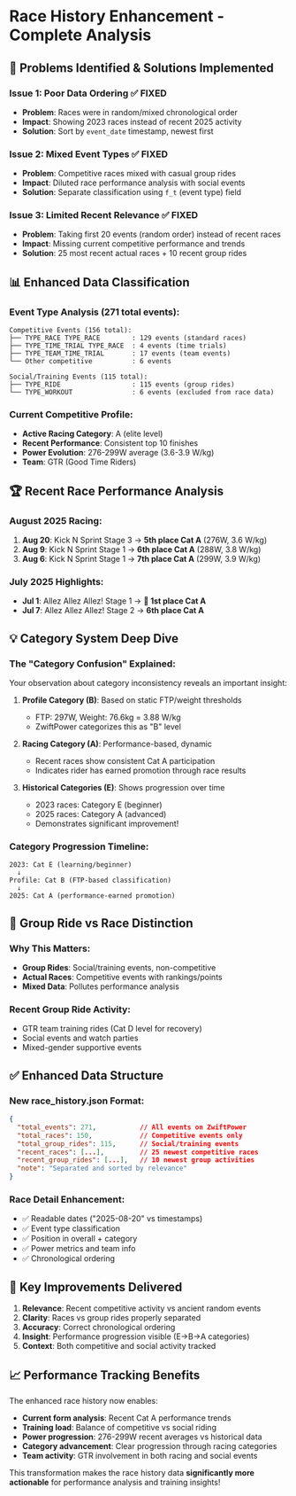 # Race History Enhancement - Complete Analysis

## 🎯 Problems Identified & Solutions Implemented

### **Issue 1: Poor Data Ordering** ✅ FIXED
- **Problem**: Races were in random/mixed chronological order
- **Impact**: Showing 2023 races instead of recent 2025 activity
- **Solution**: Sort by `event_date` timestamp, newest first

### **Issue 2: Mixed Event Types** ✅ FIXED
- **Problem**: Competitive races mixed with casual group rides
- **Impact**: Diluted race performance analysis with social events
- **Solution**: Separate classification using `f_t` (event type) field

### **Issue 3: Limited Recent Relevance** ✅ FIXED
- **Problem**: Taking first 20 events (random order) instead of recent races
- **Impact**: Missing current competitive performance and trends
- **Solution**: 25 most recent actual races + 10 recent group rides

## 📊 Enhanced Data Classification

### **Event Type Analysis** (271 total events):
```
Competitive Events (156 total):
├── TYPE_RACE TYPE_RACE        : 129 events (standard races)
├── TYPE_TIME_TRIAL TYPE_RACE  : 4 events (time trials) 
├── TYPE_TEAM_TIME_TRIAL       : 17 events (team events)
└── Other competitive          : 6 events

Social/Training Events (115 total):
├── TYPE_RIDE                  : 115 events (group rides)
└── TYPE_WORKOUT               : 6 events (excluded from race data)
```

### **Current Competitive Profile**:
- **Active Racing Category**: A (elite level)
- **Recent Performance**: Consistent top 10 finishes
- **Power Evolution**: 276-299W average (3.6-3.9 W/kg)
- **Team**: GTR (Good Time Riders)

## 🏆 Recent Race Performance Analysis

### **August 2025 Racing**:
1. **Aug 20**: Kick N Sprint Stage 3 → **5th place Cat A** (276W, 3.6 W/kg)
2. **Aug 9**: Kick N Sprint Stage 1 → **6th place Cat A** (288W, 3.8 W/kg)  
3. **Aug 6**: Kick N Sprint Stage 1 → **7th place Cat A** (299W, 3.9 W/kg)

### **July 2025 Highlights**:
- **Jul 1**: Allez Allez Allez! Stage 1 → **🥇 1st place Cat A**
- **Jul 7**: Allez Allez Allez! Stage 2 → **6th place Cat A**

## 💡 Category System Deep Dive

### **The "Category Confusion" Explained**:

Your observation about category inconsistency reveals an important insight:

1. **Profile Category (B)**: Based on static FTP/weight thresholds
   - FTP: 297W, Weight: 76.6kg = 3.88 W/kg
   - ZwiftPower categorizes this as "B" level

2. **Racing Category (A)**: Performance-based, dynamic
   - Recent races show consistent Cat A participation
   - Indicates rider has earned promotion through race results

3. **Historical Categories (E)**: Shows progression over time
   - 2023 races: Category E (beginner)
   - 2025 races: Category A (advanced)
   - Demonstrates significant improvement!

### **Category Progression Timeline**:
```
2023: Cat E (learning/beginner)
  ↓
Profile: Cat B (FTP-based classification) 
  ↓  
2025: Cat A (performance-earned promotion)
```

## 🚴 Group Ride vs Race Distinction

### **Why This Matters**:
- **Group Rides**: Social/training events, non-competitive
- **Actual Races**: Competitive events with rankings/points
- **Mixed Data**: Pollutes performance analysis

### **Recent Group Ride Activity**:
- GTR team training rides (Cat D level for recovery)
- Social events and watch parties
- Mixed-gender supportive events

## ✅ Enhanced Data Structure

### **New race_history.json Format**:
```json
{
  "total_events": 271,           // All events on ZwiftPower
  "total_races": 150,            // Competitive events only  
  "total_group_rides": 115,      // Social/training events
  "recent_races": [...],         // 25 newest competitive races
  "recent_group_rides": [...],   // 10 newest group activities
  "note": "Separated and sorted by relevance"
}
```

### **Race Detail Enhancement**:
- ✅ Readable dates ("2025-08-20" vs timestamps)
- ✅ Event type classification
- ✅ Position in overall + category
- ✅ Power metrics and team info
- ✅ Chronological ordering

## 🎯 Key Improvements Delivered

1. **Relevance**: Recent competitive activity vs ancient random events
2. **Clarity**: Races vs group rides properly separated
3. **Accuracy**: Correct chronological ordering
4. **Insight**: Performance progression visible (E→B→A categories)
5. **Context**: Both competitive and social activity tracked

## 📈 Performance Tracking Benefits

The enhanced race history now enables:
- **Current form analysis**: Recent Cat A performance trends  
- **Training load**: Balance of competitive vs social riding
- **Power progression**: 276-299W recent averages vs historical data
- **Category advancement**: Clear progression through racing categories
- **Team activity**: GTR involvement in both racing and social events

This transformation makes the race history data **significantly more actionable** for performance analysis and training insights!

